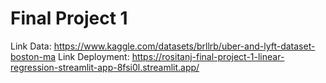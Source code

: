 # Final Project 1
Link Data: https://www.kaggle.com/datasets/brllrb/uber-and-lyft-dataset-boston-ma
Link Deployment: https://rositanj-final-project-1-linear-regression-streamlit-app-8fsi0l.streamlit.app/
